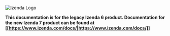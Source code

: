 ![Izenda Logo](http://izenda.com/wp-content/uploads/2014/12/IzendaNewLogoBlueTR.png "Izenda Logo")

**This documentation is for the legacy Izenda 6 product. Documentation for the new Izenda 7 product can be found at [[https://www.izenda.com/docs/|https://www.izenda.com/docs/]]**